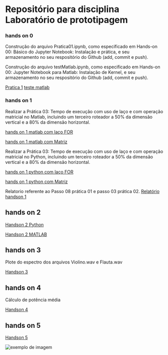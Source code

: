# Repositório para disciplina Laboratório de prototipagem


### hands on 0
Construção do arquivo Pratica01.ipynb, como especificado em Hands-on 00: Básico do Jupyter Notebook: Instalação e prática, e seu armazenamento no seu respositório do Github (add, commit e push).

Construção do arquivo testMatlab.ipynb, como especificado em Hands-on 00: Jupyter Notebook para Matlab: Instalação de Kernel, e seu armazenamento no seu respositório do Github (add, commit e push).

[Pratica 1](https://github.com/jpmarques-13/JoaoPaulo_dco2004/blob/master/Pratica1/pratica1.ipynb)
[teste matlab](https://github.com/jpmarques-13/JoaoPaulo_dco2004/blob/master/Pratica1/test_matlab.ipynb)

### hands on 1
Realizar a Prática 03: Tempo de execução com uso de laço e com operação matricial no Matlab, incluindo um terceiro roteador a 50% da dimensão vertical e a 80% da dimensão horizontal.

[hands on 1 matlab com laço FOR](https://github.com/jpmarques-13/JoaoPaulo_dco2004/blob/master/handson_1_Matlab_For.ipynb)

[hands on 1 matlab com Matriz](https://github.com/jpmarques-13/JoaoPaulo_dco2004/blob/master/handson_1_Matlab_For.ipynb)


Realizar a Prática 03: Tempo de execução com uso de laço e com operação matricial no Python, incluindo um terceiro roteador a 50% da dimensão vertical e a 80% da dimensão horizontal.

[hands on 1 python com laço FOR](https://github.com/jpmarques-13/JoaoPaulo_dco2004/blob/master/handson_1_Python_For.ipynb)

[hands on 1 python com Matriz](https://github.com/jpmarques-13/JoaoPaulo_dco2004/blob/master/handson1_Python_Matriz.ipynb)

Relatorio referente ao Passo 08 prática 01 e passo 03 prática 02.
[Relatório handson 1](https://github.com/jpmarques-13/JoaoPaulo_dco2004/blob/master/Relat%C3%B3rio.ipynb)

## hands on 2
[Handson 2 Python](https://github.com/jpmarques-13/JoaoPaulo_dco2004/blob/master/Pratica2/handson_2_python.ipynb)

[Handson 2 MATLAB](https://github.com/jpmarques-13/JoaoPaulo_dco2004/blob/master/Pratica2/handson_2_matlab.ipynb)

## hands on 3

Plote do espectro dos arquivos Violino.wav e Flauta.wav


[Handson 3](https://github.com/jpmarques-13/JoaoPaulo_dco2004/blob/master/Pratica3/Handson3.ipynb)


## hands on 4
Cálculo de potência média

[Handson 4](https://github.com/jpmarques-13/JoaoPaulo_dco2004/blob/master/Pratica4/handson4.ipynb)

## hands on 5
[Handson 5](https://github.com/jpmarques-13/JoaoPaulo_dco2004/blob/master/pratica5/handson5.ipynb)

![exemplo de imagem](https://image.slidesharecdn.com/fourierseries-160329162813/95/fourier-series-4-638.jpg?cb=1459268902)



